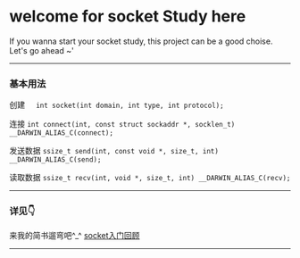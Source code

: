 # welcome for socket Study here 
If you wanna start your socket study, this project can be a good choise.
Let's go ahead ~'
****
### 基本用法
创建      `int socket(int domain, int type, int protocol);`

连接      `int connect(int, const struct sockaddr *, socklen_t) __DARWIN_ALIAS_C(connect);`

发送数据   `ssize_t send(int, const void *, size_t, int) __DARWIN_ALIAS_C(send);`

读取数据   `ssize_t recv(int, void *, size_t, int) __DARWIN_ALIAS_C(recv);`

****
### 详见👇
来我的简书遛弯吧^_^ [socket入门回顾](http://www.jianshu.com/p/97dbb6c11361)
****

